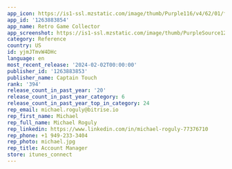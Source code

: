 ```yaml
---
app_icon: https://is1-ssl.mzstatic.com/image/thumb/Purple116/v4/62/01/f5/6201f5b4-14d6-98bf-3d47-f694cb0d1c7f/AppIcon-0-0-1x_U007emarketing-0-10-0-0-85-220.png/1024x1024bb.png
app_id: '1263883854'
app_name: Retro Game Collector
app_screenshot: https://is1-ssl.mzstatic.com/image/thumb/PurpleSource126/v4/be/f8/8b/bef88bfb-15c4-9923-097f-189467fab6ce/9d19a772-894e-4a02-8467-74e117e818c2_phone.png/1242x2688bb.png
category: Reference
country: US
id: yjmJTmvW4DHc
language: en
most_recent_release: '2024-02-02T00:00:00'
publisher_id: '1263883853'
publisher_name: Captain Touch
rank: '394'
release_count_in_past_year: '20'
release_count_in_past_year_category: 6
release_count_in_past_year_top_in_category: 24
rep_email: michael.roguly@bitrise.io
rep_first_name: Michael
rep_full_name: Michael Roguly
rep_linkedin: https://www.linkedin.com/in/michael-roguly-77376710
rep_phone: +1 949-233-3404
rep_photo: michael.jpg
rep_title: Account Manager
store: itunes_connect
---
```

